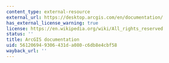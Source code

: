 ```yaml
---
content_type: external-resource
external_url: https://desktop.arcgis.com/en/documentation/
has_external_license_warning: true
license: https://en.wikipedia.org/wiki/All_rights_reserved
status: ''
title: ArcGIS documentation
uid: 56120694-9306-431d-a080-c6db8e4cbf58
wayback_url: ''
---
```

